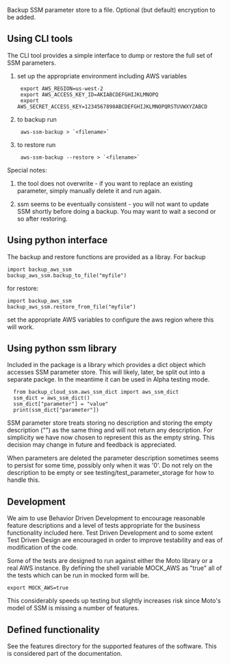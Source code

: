 Backup SSM parameter store to a file.  Optional (but default)
encryption to be added.

## Using CLI tools

The CLI tool provides a simple interface to dump or restore the full
set of SSM parameters.

1) set up the appropriate environment including AWS variables

        export AWS_REGION=us-west-2
        export AWS_ACCESS_KEY_ID=AKIABCDEFGHIJKLMNOPQ
        export AWS_SECRET_ACCESS_KEY=1234567890ABCDEFGHIJKLMNOPQRSTUVWXYZABCD

2) to backup run

        aws-ssm-backup > `<filename>`

3) to restore run

        aws-ssm-backup --restore > `<filename>`

Special notes:

1) the tool does not overwrite - if you want to replace an existing
parameter, simply manually delete it and run again.

2) ssm seems to be eventually consistent - you will not want to update
SSM shortly before doing a backup.  You may want to wait a second or
so after restoring.

## Using python interface

The backup and restore functions are provided as a libray.  For backup

    import backup_aws_ssm
    backup_aws_ssm.backup_to_file("myfile")

for restore:

    import backup_aws_ssm
    backup_aws_ssm.restore_from_file("myfile")

set the appropriate AWS variables to configure the aws region where
this will work.

## Using python ssm library

Included in the package is a library which provides a dict object
which accesses SSM parameter store.  This will likely, later, be split out into a separate packge.  In the meantime it can be used in Alpha testing mode.

      from backup_cloud_ssm.aws_ssm_dict import aws_ssm_dict
      ssm_dict = aws_ssm_dict()
      ssm_dict["parameter"] = "value"
      print(ssm_dict["parameter"])

SSM parameter store treats storing no description and storing the
empty description ("") as the same thing and will not return any
description.  For simplicity we have now chosen to represent this as
the empty string.  This decision may change in future and feedback is
appreciated.

When parameters are deleted the parameter description sometimes seems
to persist for some time, possibly only when it was '0'.  Do not rely
on the description to be empty or see testing/test_parameter_storage
for how to handle this.


## Development

We aim to use Behavior Driven Development to encourage reasonable feature descriptions and a level of tests appropriate for the business functionality included here.  Test Driven Development and to some extent Test Driven Design are encouraged in order to improve testability and eas of modification of the code.

Some of the tests are designed to run against either the Moto library or a real AWS instance.  By defining the shell variable MOCK_AWS as "true" all of the tests which can be run in mocked form will be.  

    export MOCK_AWS=true

This considerably speeds up testing but slightly increases risk since Moto's model of SSM is missing a number of features.  

## Defined functionality

See the features directory for the supported features of the software.  This is considered part of the documentation. 
